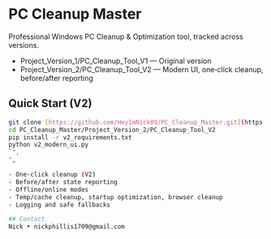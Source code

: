 ﻿# PC Cleanup Master

Professional Windows PC Cleanup & Optimization tool, tracked across versions.

- Project_Version_1/PC_Cleanup_Tool_V1 — Original version
- Project_Version_2/PC_Cleanup_Tool_V2 — Modern UI, one‑click cleanup, before/after reporting

## Quick Start (V2)
```bash
git clone [https://github.com/HeyImNick09/PC_Cleanup_Master.git](https://github.com/HeyImNick09/PC_Cleanup_Master.git)
cd PC_Cleanup_Master/Project_Version_2/PC_Cleanup_Tool_V2
pip install -r v2_requirements.txt
python v2_modern_ui.py
`",
",

- One‑click cleanup (V2)
- Before/after state reporting
- Offline/online modes
- Temp/cache cleanup, startup optimization, browser cleanup
- Logging and safe fallbacks

## Contact
Nick • nickphillis1709@gmail.com
